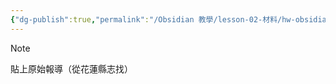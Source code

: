 ```yaml
---
{"dg-publish":true,"permalink":"/Obsidian 教學/lesson-02-材料/hw-obsidian-lesson-2-01/","title":"第二堂課作業-02","tags":["🪨自籌Obsidian工作坊","🎯學習歷程檔案"],"noteIcon":"3","created":"2025-06-17T23:03:05.118+08:00","updated":"2025-06-18T14:32:29.232+08:00"}
---
```



> [!NOTE]
> 貼上原始報導（從花蓮縣志找）


